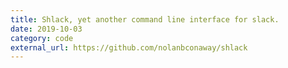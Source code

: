 ```yaml
---
title: Shlack, yet another command line interface for slack.
date: 2019-10-03
category: code
external_url: https://github.com/nolanbconaway/shlack
---
```


